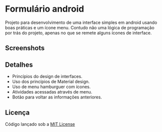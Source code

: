 # Formulário android
Projeto para desenvolvimento de uma interface simples em android usando boas práticas e um ícone menu. Contudo não uma lógica de programação por trás do projeto, apenas no que se remete alguns ícones de interface.
## Screenshots
## Detalhes
+ Princípios do design de interfaces.
+ Uso dos princípios de Material design.
+ Uso de menu hamburguer com ícones.
+ Atividades acessadas através de menu.
+ Botão para voltar as informações anteriores.
## Licença
Código lançado sob a [MIT License](https://github.com/Nabucodono5or/Formulario/blob/master/LICENSE)
